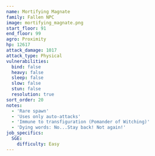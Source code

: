 ```yaml
---
name: Mortifying Magnate
family: Fallen NPC
image: mortifying_magnate.png
start_floor: 91
end_floor: 99
agro: Proximity
hp: 12617
attack_damage: 1017
attack_type: Physical
vulnerabilities:
  bind: false
  heavy: false
  sleep: false
  slow: false
  stun: false
  resolution: true
sort_order: 20
notes:
  - 'Rare spawn'
  - 'Uses only auto-attacks'
  - 'Immune to transfiguration (Pomander of Witching)'
  - 'Dying words: No...Stay back! Not again!'
job_specifics:
  SGE:
    difficulty: Easy
---
```

